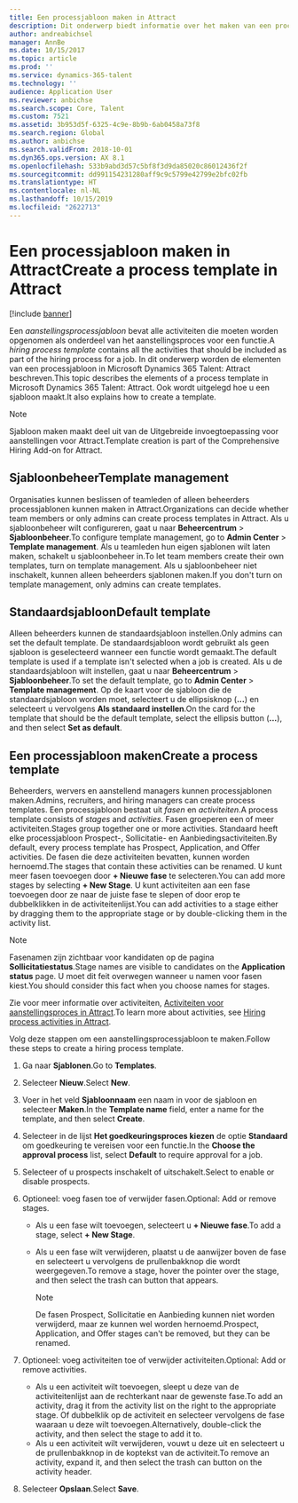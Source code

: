 ```yaml
---
title: Een processjabloon maken in Attract
description: Dit onderwerp biedt informatie over het maken van een processjabloon in Attract.
author: andreabichsel
manager: AnnBe
ms.date: 10/15/2017
ms.topic: article
ms.prod: ''
ms.service: dynamics-365-talent
ms.technology: ''
audience: Application User
ms.reviewer: anbichse
ms.search.scope: Core, Talent
ms.custom: 7521
ms.assetid: 3b953d5f-6325-4c9e-8b9b-6ab0458a73f8
ms.search.region: Global
ms.author: anbichse
ms.search.validFrom: 2018-10-01
ms.dyn365.ops.version: AX 8.1
ms.openlocfilehash: 533b9abd3d57c5bf8f3d9da85020c86012436f2f
ms.sourcegitcommit: dd991154231280aff9c9c5799e42799e2bfc02fb
ms.translationtype: HT
ms.contentlocale: nl-NL
ms.lasthandoff: 10/15/2019
ms.locfileid: "2622713"
---
```

# <a name="create-a-process-template-in-attract"></a><span data-ttu-id="61cf3-103">Een processjabloon maken in Attract</span><span class="sxs-lookup"><span data-stu-id="61cf3-103">Create a process template in Attract</span></span>

[!include [banner](includes/banner.md)]

<span data-ttu-id="61cf3-104">Een *aanstellingsprocessjabloon* bevat alle activiteiten die moeten worden opgenomen als onderdeel van het aanstellingsproces voor een functie.</span><span class="sxs-lookup"><span data-stu-id="61cf3-104">A *hiring process template* contains all the activities that should be included as part of the hiring process for a job.</span></span> <span data-ttu-id="61cf3-105">In dit onderwerp worden de elementen van een processjabloon in Microsoft Dynamics 365 Talent: Attract beschreven.</span><span class="sxs-lookup"><span data-stu-id="61cf3-105">This topic describes the elements of a process template in Microsoft Dynamics 365 Talent: Attract.</span></span> <span data-ttu-id="61cf3-106">Ook wordt uitgelegd hoe u een sjabloon maakt.</span><span class="sxs-lookup"><span data-stu-id="61cf3-106">It also explains how to create a template.</span></span>

> [!NOTE]
> <span data-ttu-id="61cf3-107">Sjabloon maken maakt deel uit van de Uitgebreide invoegtoepassing voor aanstellingen voor Attract.</span><span class="sxs-lookup"><span data-stu-id="61cf3-107">Template creation is part of the Comprehensive Hiring Add-on for Attract.</span></span>

## <a name="template-management"></a><span data-ttu-id="61cf3-108">Sjabloonbeheer</span><span class="sxs-lookup"><span data-stu-id="61cf3-108">Template management</span></span>

<span data-ttu-id="61cf3-109">Organisaties kunnen beslissen of teamleden of alleen beheerders processjablonen kunnen maken in Attract.</span><span class="sxs-lookup"><span data-stu-id="61cf3-109">Organizations can decide whether team members or only admins can create process templates in Attract.</span></span> <span data-ttu-id="61cf3-110">Als u sjabloonbeheer wilt configureren, gaat u naar **Beheercentrum** \> **Sjabloonbeheer**.</span><span class="sxs-lookup"><span data-stu-id="61cf3-110">To configure template management, go to **Admin Center** \> **Template management**.</span></span> <span data-ttu-id="61cf3-111">Als u teamleden hun eigen sjablonen wilt laten maken, schakelt u sjabloonbeheer in.</span><span class="sxs-lookup"><span data-stu-id="61cf3-111">To let team members create their own templates, turn on template management.</span></span> <span data-ttu-id="61cf3-112">Als u sjabloonbeheer niet inschakelt, kunnen alleen beheerders sjablonen maken.</span><span class="sxs-lookup"><span data-stu-id="61cf3-112">If you don't turn on template management, only admins can create templates.</span></span>

## <a name="default-template"></a><span data-ttu-id="61cf3-113">Standaardsjabloon</span><span class="sxs-lookup"><span data-stu-id="61cf3-113">Default template</span></span>

<span data-ttu-id="61cf3-114">Alleen beheerders kunnen de standaardsjabloon instellen.</span><span class="sxs-lookup"><span data-stu-id="61cf3-114">Only admins can set the default template.</span></span> <span data-ttu-id="61cf3-115">De standaardsjabloon wordt gebruikt als geen sjabloon is geselecteerd wanneer een functie wordt gemaakt.</span><span class="sxs-lookup"><span data-stu-id="61cf3-115">The default template is used if a template isn't selected when a job is created.</span></span> <span data-ttu-id="61cf3-116">Als u de standaardsjabloon wilt instellen, gaat u naar **Beheercentrum** \> **Sjabloonbeheer**.</span><span class="sxs-lookup"><span data-stu-id="61cf3-116">To set the default template, go to **Admin Center** \> **Template management**.</span></span> <span data-ttu-id="61cf3-117">Op de kaart voor de sjabloon die de standaardsjabloon worden moet, selecteert u de ellipsisknop (**...**) en selecteert u vervolgens **Als standaard instellen**.</span><span class="sxs-lookup"><span data-stu-id="61cf3-117">On the card for the template that should be the default template, select the ellipsis button (**...**), and then select **Set as default**.</span></span>

## <a name="create-a-process-template"></a><span data-ttu-id="61cf3-118">Een processjabloon maken</span><span class="sxs-lookup"><span data-stu-id="61cf3-118">Create a process template</span></span>

<span data-ttu-id="61cf3-119">Beheerders, wervers en aanstellend managers kunnen processjablonen maken.</span><span class="sxs-lookup"><span data-stu-id="61cf3-119">Admins, recruiters, and hiring managers can create process templates.</span></span> <span data-ttu-id="61cf3-120">Een processjabloon bestaat uit *fasen* en *activiteiten*.</span><span class="sxs-lookup"><span data-stu-id="61cf3-120">A process template consists of *stages* and *activities*.</span></span> <span data-ttu-id="61cf3-121">Fasen groeperen een of meer activiteiten.</span><span class="sxs-lookup"><span data-stu-id="61cf3-121">Stages group together one or more activities.</span></span> <span data-ttu-id="61cf3-122">Standaard heeft elke processjabloon Prospect-, Sollicitatie- en Aanbiedingsactiviteiten.</span><span class="sxs-lookup"><span data-stu-id="61cf3-122">By default, every process template has Prospect, Application, and Offer activities.</span></span> <span data-ttu-id="61cf3-123">De fasen die deze activiteiten bevatten, kunnen worden hernoemd.</span><span class="sxs-lookup"><span data-stu-id="61cf3-123">The stages that contain these activities can be renamed.</span></span> <span data-ttu-id="61cf3-124">U kunt meer fasen toevoegen door **+ Nieuwe fase** te selecteren.</span><span class="sxs-lookup"><span data-stu-id="61cf3-124">You can add more stages by selecting **+ New Stage**.</span></span> <span data-ttu-id="61cf3-125">U kunt activiteiten aan een fase toevoegen door ze naar de juiste fase te slepen of door erop te dubbelklikken in de activiteitenlijst.</span><span class="sxs-lookup"><span data-stu-id="61cf3-125">You can add activities to a stage either by dragging them to the appropriate stage or by double-clicking them in the activity list.</span></span>

> [!NOTE]
> <span data-ttu-id="61cf3-126">Fasenamen zijn zichtbaar voor kandidaten op de pagina **Sollicitatiestatus**.</span><span class="sxs-lookup"><span data-stu-id="61cf3-126">Stage names are visible to candidates on the **Application status** page.</span></span> <span data-ttu-id="61cf3-127">U moet dit feit overwegen wanneer u namen voor fasen kiest.</span><span class="sxs-lookup"><span data-stu-id="61cf3-127">You should consider this fact when you choose names for stages.</span></span>

<span data-ttu-id="61cf3-128">Zie voor meer informatie over activiteiten, [Activiteiten voor aanstellingsproces in Attract](./activities-attract.md).</span><span class="sxs-lookup"><span data-stu-id="61cf3-128">To learn more about activities, see [Hiring process activities in Attract](./activities-attract.md).</span></span>

<span data-ttu-id="61cf3-129">Volg deze stappen om een aanstellingsprocessjabloon te maken.</span><span class="sxs-lookup"><span data-stu-id="61cf3-129">Follow these steps to create a hiring process template.</span></span>

1. <span data-ttu-id="61cf3-130">Ga naar **Sjablonen**.</span><span class="sxs-lookup"><span data-stu-id="61cf3-130">Go to **Templates**.</span></span>
2. <span data-ttu-id="61cf3-131">Selecteer **Nieuw**.</span><span class="sxs-lookup"><span data-stu-id="61cf3-131">Select **New**.</span></span>
3. <span data-ttu-id="61cf3-132">Voer in het veld **Sjabloonnaam** een naam in voor de sjabloon en selecteer **Maken**.</span><span class="sxs-lookup"><span data-stu-id="61cf3-132">In the **Template name** field, enter a name for the template, and then select **Create**.</span></span>
4. <span data-ttu-id="61cf3-133">Selecteer in de lijst **Het goedkeuringsproces kiezen** de optie **Standaard** om goedkeuring te vereisen voor een functie.</span><span class="sxs-lookup"><span data-stu-id="61cf3-133">In the **Choose the approval process** list, select **Default** to require approval for a job.</span></span>
5. <span data-ttu-id="61cf3-134">Selecteer of u prospects inschakelt of uitschakelt.</span><span class="sxs-lookup"><span data-stu-id="61cf3-134">Select to enable or disable prospects.</span></span>
6. <span data-ttu-id="61cf3-135">Optioneel: voeg fasen toe of verwijder fasen.</span><span class="sxs-lookup"><span data-stu-id="61cf3-135">Optional: Add or remove stages.</span></span>

    - <span data-ttu-id="61cf3-136">Als u een fase wilt toevoegen, selecteert u **+ Nieuwe fase**.</span><span class="sxs-lookup"><span data-stu-id="61cf3-136">To add a stage, select **+ New Stage**.</span></span>
    - <span data-ttu-id="61cf3-137">Als u een fase wilt verwijderen, plaatst u de aanwijzer boven de fase en selecteert u vervolgens de prullenbakknop die wordt weergegeven.</span><span class="sxs-lookup"><span data-stu-id="61cf3-137">To remove a stage, hover the pointer over the stage, and then select the trash can button that appears.</span></span>

        > [!NOTE]
        > <span data-ttu-id="61cf3-138">De fasen Prospect, Sollicitatie en Aanbieding kunnen niet worden verwijderd, maar ze kunnen wel worden hernoemd.</span><span class="sxs-lookup"><span data-stu-id="61cf3-138">Prospect, Application, and Offer stages can't be removed, but they can be renamed.</span></span>

7. <span data-ttu-id="61cf3-139">Optioneel: voeg activiteiten toe of verwijder activiteiten.</span><span class="sxs-lookup"><span data-stu-id="61cf3-139">Optional: Add or remove activities.</span></span>

    - <span data-ttu-id="61cf3-140">Als u een activiteit wilt toevoegen, sleept u deze van de activiteitenlijst aan de rechterkant naar de gewenste fase.</span><span class="sxs-lookup"><span data-stu-id="61cf3-140">To add an activity, drag it from the activity list on the right to the appropriate stage.</span></span> <span data-ttu-id="61cf3-141">Of dubbelklik op de activiteit en selecteer vervolgens de fase waaraan u deze wilt toevoegen.</span><span class="sxs-lookup"><span data-stu-id="61cf3-141">Alternatively, double-click the activity, and then select the stage to add it to.</span></span>
    - <span data-ttu-id="61cf3-142">Als u een activiteit wilt verwijderen, vouwt u deze uit en selecteert u de prullenbakknop in de koptekst van de activiteit.</span><span class="sxs-lookup"><span data-stu-id="61cf3-142">To remove an activity, expand it, and then select the trash can button on the activity header.</span></span>

8. <span data-ttu-id="61cf3-143">Selecteer **Opslaan**.</span><span class="sxs-lookup"><span data-stu-id="61cf3-143">Select **Save**.</span></span>
